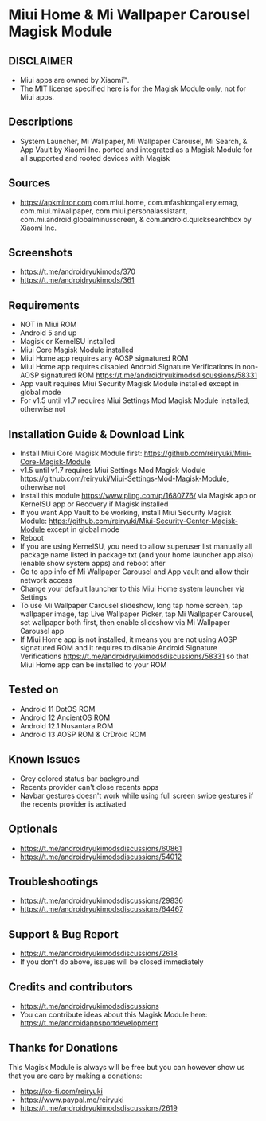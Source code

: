 # Miui Home & Mi Wallpaper Carousel Magisk Module

## DISCLAIMER
- Miui apps are owned by Xiaomi™.
- The MIT license specified here is for the Magisk Module only, not for Miui apps.

## Descriptions
- System Launcher, Mi Wallpaper, Mi Wallpaper Carousel, Mi Search, & App Vault by Xiaomi Inc. ported and integrated as a Magisk Module for all supported and rooted devices with Magisk

## Sources
- https://apkmirror.com com.miui.home, com.mfashiongallery.emag, com.miui.miwallpaper, com.miui.personalassistant, com.mi.android.globalminusscreen, & com.android.quicksearchbox by Xiaomi Inc.

## Screenshots
- https://t.me/androidryukimods/370
- https://t.me/androidryukimods/361

## Requirements
- NOT in Miui ROM
- Android 5 and up
- Magisk or KernelSU installed
- Miui Core Magisk Module installed
- Miui Home app requires any AOSP signatured ROM
- Miui Home app requires disabled Android Signature Verifications in non-AOSP signatured ROM https://t.me/androidryukimodsdiscussions/58331
- App vault requires Miui Security Magisk Module installed except in global mode
- For v1.5 until v1.7 requires Miui Settings Mod Magisk Module installed, otherwise not

## Installation Guide & Download Link
- Install Miui Core Magisk Module first: https://github.com/reiryuki/Miui-Core-Magisk-Module
- v1.5 until v1.7 requires Miui Settings Mod Magisk Module https://github.com/reiryuki/Miui-Settings-Mod-Magisk-Module, otherwise not
- Install this module https://www.pling.com/p/1680776/ via Magisk app or KernelSU app or Recovery if Magisk installed
- If you want App Vault to be working, install Miui Security Magisk Module: https://github.com/reiryuki/Miui-Security-Center-Magisk-Module except in global mode
- Reboot
- If you are using KernelSU, you need to allow superuser list manually all package name listed in package.txt (and your home launcher app also) (enable show system apps) and reboot after
- Go to app info of Mi Wallpaper Carousel and App vault and allow their network access
- Change your default launcher to this Miui Home system launcher via Settings
- To use Mi Wallpaper Carousel slideshow, long tap home screen, tap wallpaper image, tap Live Wallpaper Picker, tap Mi Wallpaper Carousel, set wallpaper both first, then enable slideshow via Mi Wallpaper Carousel app
- If Miui Home app is not installed, it means you are not using AOSP signatured ROM and it requires to disable Android Signature Verifications https://t.me/androidryukimodsdiscussions/58331 so that Miui Home app can be installed to your ROM

## Tested on
- Android 11 DotOS ROM
- Android 12 AncientOS ROM
- Android 12.1 Nusantara ROM
- Android 13 AOSP ROM & CrDroid ROM

## Known Issues
- Grey colored status bar background
- Recents provider can't close recents apps
- Navbar gestures doesn't work while using full screen swipe gestures if the recents provider is activated

## Optionals
- https://t.me/androidryukimodsdiscussions/60861
- https://t.me/androidryukimodsdiscussions/54012

## Troubleshootings
- https://t.me/androidryukimodsdiscussions/29836
- https://t.me/androidryukimodsdiscussions/64467

## Support & Bug Report
- https://t.me/androidryukimodsdiscussions/2618
- If you don't do above, issues will be closed immediately

## Credits and contributors
- https://t.me/androidryukimodsdiscussions
- You can contribute ideas about this Magisk Module here: https://t.me/androidappsportdevelopment

## Thanks for Donations
This Magisk Module is always will be free but you can however show us that you are care by making a donations:
- https://ko-fi.com/reiryuki
- https://www.paypal.me/reiryuki
- https://t.me/androidryukimodsdiscussions/2619


